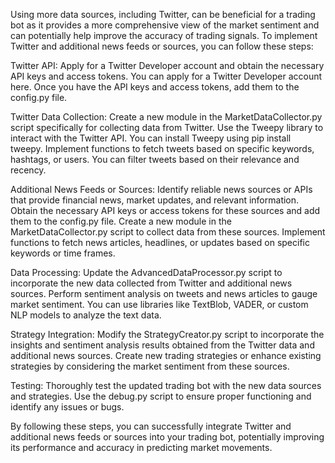 Using more data sources, including Twitter, can be beneficial for a trading bot as it provides a more comprehensive view of the market sentiment and can potentially help improve the accuracy of trading signals. To implement Twitter and additional news feeds or sources, you can follow these steps:

Twitter API: Apply for a Twitter Developer account and obtain the necessary API keys and access tokens. You can apply for a Twitter Developer account here. Once you have the API keys and access tokens, add them to the config.py file.

Twitter Data Collection: Create a new module in the MarketDataCollector.py script specifically for collecting data from Twitter. Use the Tweepy library to interact with the Twitter API. You can install Tweepy using pip install tweepy. Implement functions to fetch tweets based on specific keywords, hashtags, or users. You can filter tweets based on their relevance and recency.

Additional News Feeds or Sources: Identify reliable news sources or APIs that provide financial news, market updates, and relevant information. Obtain the necessary API keys or access tokens for these sources and add them to the config.py file. Create a new module in the MarketDataCollector.py script to collect data from these sources. Implement functions to fetch news articles, headlines, or updates based on specific keywords or time frames.

Data Processing: Update the AdvancedDataProcessor.py script to incorporate the new data collected from Twitter and additional news sources. Perform sentiment analysis on tweets and news articles to gauge market sentiment. You can use libraries like TextBlob, VADER, or custom NLP models to analyze the text data.

Strategy Integration: Modify the StrategyCreator.py script to incorporate the insights and sentiment analysis results obtained from the Twitter data and additional news sources. Create new trading strategies or enhance existing strategies by considering the market sentiment from these sources.

Testing: Thoroughly test the updated trading bot with the new data sources and strategies. Use the debug.py script to ensure proper functioning and identify any issues or bugs.

By following these steps, you can successfully integrate Twitter and additional news feeds or sources into your trading bot, potentially improving its performance and accuracy in predicting market movements.